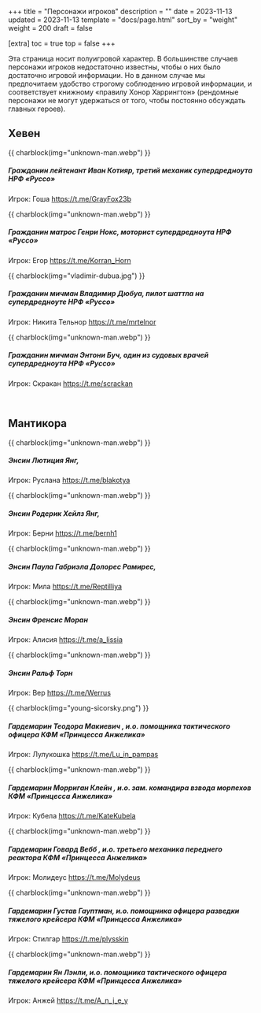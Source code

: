 +++
title = "Персонажи игроков"
description = ""
date = 2023-11-13
updated = 2023-11-13
template = "docs/page.html"
sort_by = "weight"
weight = 200
draft = false

[extra]
toc = true
top = false
+++

Эта страница носит полуигровой характер. В большинстве случаев персонажи игроков недостаточно известны, чтобы о них было достаточно игровой информации. Но в данном случае мы предпочитаем удобство строгому соблюдению игровой информации, и соответствует книжному «правилу Хонор Харрингтон» (рендомные персонажи не могут удержаться от того, чтобы постоянно обсуждать главных героев).

## Хевен

{{ charblock(img="unknown-man.webp") }}
##### Гражданин лейтенант Иван Котияр, третий механик супердредноута НРФ «Руссо»
Игрок: Гоша <https://t.me/GrayFox23b>

{{ charblock(img="unknown-man.webp") }}
##### Гражданин матрос Генри Нокс, моторист супердредноута НРФ «Руссо»
Игрок: Егор <https://t.me/Korran_Horn>

{{ charblock(img="vladimir-dubua.jpg") }}
##### Гражданин мичман Владимир Дюбуа, пилот шаттла на супердредноуте НРФ «Руссо»
Игрок: Никита Тельнор <https://t.me/mrtelnor>

{{ charblock(img="unknown-man.webp") }}
##### Гражданин мичман Энтони Буч, один из судовых врачей супердредноута НРФ «Руссо»
Игрок: Скракан <https://t.me/scrackan>

<br style="clear:both" >

## Мантикора

{{ charblock(img="unknown-man.webp") }}
##### Энсин Лютиция Янг, 
Игрок: Руслана <https://t.me/blakotya>

{{ charblock(img="unknown-man.webp") }}
##### Энсин Родерик Хейлз Янг, 
Игрок: Берни <https://t.me/bernh1>

{{ charblock(img="unknown-man.webp") }}
##### Энсин Паула Габриэла Долорес Рамирес, 
Игрок: Мила <https://t.me/Reptilliya>

{{ charblock(img="unknown-man.webp") }}
##### Энсин Френсис Моран
Игрок: Алисия <https://t.me/a_lissia>

{{ charblock(img="unknown-man.webp") }}
##### Энсин Ральф Торн 
Игрок: Вер <https://t.me/Werrus>

{{ charblock(img="young-sicorsky.png") }}
##### Гардемарин Теодора Макиевич , и.о. помощника тактического офицера КФМ «Принцесса Анжелика»
Игрок: Лулукошка <https://t.me/Lu_in_pampas>

{{ charblock(img="unknown-man.webp") }}
##### Гардемарин Морриган Клейн  , и.о. зам. командира взвода морпехов КФМ «Принцесса Анжелика»
Игрок: Кубела <https://t.me/KateKubela>

{{ charblock(img="unknown-man.webp") }}
##### Гардемарин Говард Вебб , и.о. третьего механика переднего реактора КФМ «Принцесса Анжелика»
Игрок: Молидеус <https://t.me/Molydeus>

{{ charblock(img="unknown-man.webp") }}
##### Гардемарин Густав Гауптман, и.о. помощника офицера разведки тяжелого крейсера КФМ «Принцесса Анжелика»
Игрок: Стилгар <https://t.me/plysskin>

{{ charblock(img="unknown-man.webp") }}
##### Гардемарин Ян Лэнли, и.о. помощника тактического офицера тяжелого крейсера КФМ «Принцесса Анжелика»
Игрок: Анжей <https://t.me/A_n_j_e_y>


<br style="clear:both" >